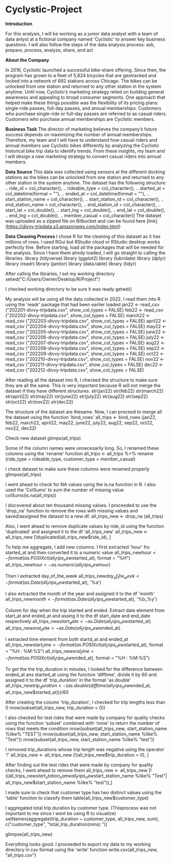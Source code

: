 # Cyclystic-Project

**Introduction**

For this analysis, I will be working as a junior data analyst with a team of data anlyst at a fictional company named 'Cyclistic' to answer key business questions. 
I will also follow the steps of the data analysis process: ask, prepare, process, analyze, share,  and act

**About the Company**

In 2016, Cyclistic launched a successful bike-share offering. Since then, the program has grown to a fleet of 5,824 bicycles that are geotracked and locked into a 
network of 692 stations across Chicago. The bikes can be unlocked from one station and returned to any other station in the system  anytime. 
Until now, Cyclistic’s marketing strategy relied on building general awareness and appealing to broad consumer segments. One approach that helped make these things 
possible was the flexibility of its pricing plans: single-ride passes, full-day passes, and annual memberships. Customers who purchase single-ride or full-day passes 
are referred to as casual riders. Customers who purchase annual memberships are Cyclistic members.

**Business Task**
The director of marketing believes the company’s future success depends on maximizing the number of annual memberships. Therefore, my team and I will have to understand 
how casual riders and annual members use Cyclistic bikes differently by analyzing the Cyclistic historical bike trip data to identify trends. From these insights, my team 
and I will design a new marketing strategy to convert casual riders into annual members.

**Data Source**
This data was collected using sensors at the different docking stations as the bikes can be unlocked from one station and returned to any other station in the system 
anytime. The dataset has the following structure:
  ..   ride_id = col_character(),
  ..   rideable_type = col_character(),
  ..   started_at = col_datetime(format = ""),
  ..   ended_at = col_datetime(format = ""),
  ..   start_station_name = col_character(),
  ..   start_station_id = col_character(),
  ..   end_station_name = col_character(),
  ..   end_station_id = col_character(),
  ..   start_lat = col_double(),
  ..   start_lng = col_double(),
  ..   end_lat = col_double(),
  ..   end_lng = col_double(),
  ..   member_casual = col_character()
 The dataset was uploaded as a zipped file on Bitbucket and can be found here [link] (https://divvy-tripdata.s3.amazonaws.com/index.html)

**Data Cleaning Process**
I chose R for the cleaning of this dataset as it has millions of rows. I used RGui but RStudio cloud or RStudio desktop works perfectly fine.
Before starting, load all the packages that will be needed for the analysis. Since I have them alredy loaded, I will go straight to calling the libraries.
library (tidyverse)
library (ggplot2)
library (lubridate)
library (dplyr)
library (readr)
library (janitor)
library (data.table)
library (tidyr)

After calling the libraries, I set my working directory
setwd("C:/Users/Owner/Desktop/R/Project")

I checked working directory to be sure it was ready
getwd()

My analysis will be using all the data collected in 2022. I read them into R using the 'readr' package that had been earlier loaded
jan22 <- read_csv ("202201-divvy-tripdata.csv", show_col_types = FALSE)
feb22 <- read_csv ("202202-divvy-tripdata.csv", show_col_types = FALSE)
march22 <- read_csv ("202203-divvy-tripdata.csv", show_col_types = FALSE)
april22 <- read_csv ("202204-divvy-tripdata.csv", show_col_types = FALSE)
may22 <- read_csv ("202205-divvy-tripdata.csv", show_col_types = FALSE)
june22 <- read_csv ("202206-divvy-tripdata.csv", show_col_types = FALSE)
july22 <- read_csv ("202207-divvy-tripdata.csv", show_col_types = FALSE)
aug22 <- read_csv ("202208-divvy-tripdata.csv", show_col_types = FALSE)
sep22 <- read_csv ("202209-divvy-tripdata.csv", show_col_types = FALSE)
oct22 <- read_csv ("202210-divvy-tripdata.csv", show_col_types = FALSE)
nov22 <- read_csv ("202211-divvy-tripdata.csv", show_col_types = FALSE)
dec22 <- read_csv ("202212-divvy-tripdata.csv", show_col_types = FALSE)

After reading all the dataset into R, I checked the structure to make sure they are all the same. This is very important because R will not merge the dataset if they 
have different structures.
str(jan22)
str(feb22) 
str(march22) 
str(april22) 
str(may22) 
str(june22) 
str(july22) 
str(aug22) 
str(sep22) 
str(oct22) 
str(nov22) 
str(dec22) 

The structure of the dataset are thesame. Now, I can proceed to merge all the dataset using the function 'bind_rows'
all_trips <- bind_rows (jan22, feb22, march22, april22, may22, june22, july22, aug22, sep22, oct22, nov22, dec22)

Check new dataset
glimps(all_trips)

Some of the column names were unnecesarily long. So, I renamed these columns using the 'rename' function
all_trips <- all_trips %>%
  rename (ride_type = rideable_type,
          customer_type = member_casual)

I check dataset to make sure these columns were renamed properly
glimpse(all_trips)

I went ahead to check for NA values using the is.na function in R. I also used the 'ColSums' to sum the number of missing value
colSums(is.na(all_trips))

I discovered about ten thousand missing values. I proceeded to use the 'drop_na' function to remove the rows with missing values and saved/assigned the dataset to a new
df:
all_trips_new <- drop_na (all_trips)

Also, I went ahead to remove duplicate values by ride_id using the function 'duplicated' and assigned it to the df 'all_trips_new'
all_trips_new <- all_trips_new [!duplicated(all_trips_new$ride_id), ]

To help me aggregate, I add new columns. I first extracted 'hour' fro started_at and then converted it to a numeric value
all_trips_new$hour <- format(as.POSIXct (all_trips_new$started_at), format = "%H")
all_trips_new$hour <- as.numeric(all_trips_new$hour)

Then I extracted day_of_the_week
all_trips_new$day_of_the_week <- format (as.Date(all_trips_new$started_at), '%a')  

I also extracted the month of the year and assigned it to the df 'month'
all_trips_new$month <- format(as.Date(all_trips_new$started_at), '%b_%y')

Column for day when the trip started and ended. Extract date element from start_at and ended_at and assing it to the df start_date and end_date respectively
all_trips_new$start_date <- as.Date (all_trips_new$started_at)
all_trips_new$end_date <- as.Date (all_trips_new$ended_at)

I extracted time element from both startd_at and ended_at
all_trips_new$start_time <- format(as.POSIXct (all_trips_new$started_at), format = "%H : %M:%S")
all_trips_new$end_time <- format(as.POSIXct (all_trips_new$ended_at), format = "%H : %M:%S")

To get the the trip_duration in minutes, I looked for the difference between ended_at ans started_at using the function 'difftime', divide it by 60 and assigned it to the
df 'trip_duration' in the format 'as.double'
all_trips_new$trip_duration <- (as.double(difftime(all_trips_new$ended_at, all_trips_new$started_at)))/60

After creating the column 'trip_duration', I checked for trip lengths less than 0
nrow(subset(all_trips_new, trip_duration < 0))

I also checked for test rides that were made by company for quality checks using the function 'subset' combined with 'nrow' to return the number of rows that meets the
condition
nrow(subset(all_trips_new, start_station_name %like% "TEST")) 
nrow(subset(all_trips_new, start_station_name %like% "Test")) 
nrow(subset(all_trips_new, start_station_name %like% "test")) 

I removed trip_durations whose trip length was negative using the operator '!'
all_trips_new <- all_trips_new [!(all_trips_new$trip_duration < 0), ]

After finding out the test rides that were made by company for quality checks, I went ahead to remove them
all_trips_new <- all_trips_new [!((all_trips_new$start_station_name %like% "TEST" |
  all_trips_new$start_station_name %like% "Test"| 
    all_trips_new$start_station_name %like% "test")),]

I made sure to check that customer type has two distinct values using the 'table' function to classify them
table(all_trips_new$customer_type)

I aggregated total trip duration by customer type. (Thisprocess was not important to me since I wont be using R to visualize)
setNames(aggregate(trip_duration ~ customer_type, all_trips_new, sum), c("customer_type", "total_trip_duration(mins) "))

glimpse(all_trips_new)

Everything looks good. I proceeded to export my data to my working directory in csv format using the 'write' function
write.csv(all_trips_new, "all_trips.csv")
